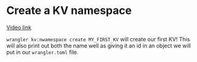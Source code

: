 # Create a KV namespace

[Video link](https://www.egghead.io/lessons/egghead-create-a-kv-namespace?pl=build-data-driven-applications-on-the-edge-with-workers-and-workers-kv-4932f3ea)

<TimeStamp start="00:25" end="00:30">

`wrangler kv:nwamespace create MY_FIRST_KV` will create our first KV! This will also print out both the name well as giving it an id in an object we will put in our `wrangler.toml` file. 

</TimeStamp>
